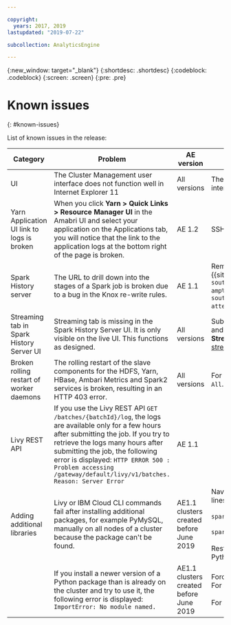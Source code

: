 ```yaml
---

copyright:
  years: 2017, 2019
lastupdated: "2019-07-22"

subcollection: AnalyticsEngine

---
```


<!-- Attribute definitions -->
{:new_window: target="_blank"}
{:shortdesc: .shortdesc}
{:codeblock: .codeblock}
{:screen: .screen}
{:pre: .pre}

# Known issues
{: #known-issues}

List of known issues in the release:

| Category | Problem | AE version | Workaround |
|---------|---------|------------|------------|
| UI | The Cluster Management user interface does not function well in Internet Explorer 11 | All versions | The Management user interface functions well in Chrome, Safari and Firefox. Use these browsers to access the user interface. |
| Yarn Application UI link to logs is broken | When you click **Yarn >  Quick Links > Resource Manager UI** in the Amabri UI and select your application on the Applications tab, you will notice that the link to the application logs at the bottom right of the page is broken. | AE 1.2 | SSH to the cluster and run `yarn logs --applicationId <appId>`|
| Spark History server | The URL to drill down into the stages of a Spark job is broken due to a bug in the Knox re-write rules. | AE 1.1 | Remove &`amp%3B` from the stages URL. For example, replace the following broken re-write URL (the example uses the {{site.data.keyword.Bluemix_short}} hosting location `us-south`): `https://chs-xxx-yyy-mn001.us-south.ae.appdomain.cloud:8443/gateway/default/sparkhistory/history/application_xxxxxxxxxxx_yyyy/stages/stage?amp%3Battempt=0&id=2` by this workaround URL: `https://chs-yyy-yyyy-mn001.us-south.ae.appdomain.cloud:8443/gateway/default/sparkhistory/history/application_xxxxxxxxxx_yyyy/stages/stage?attempt=0&id=2` . |
|Streaming tab in Spark History Server UI | Streaming tab is missing in the Spark History Server UI. It is only visible on the live UI. This functions as designed. | All versions |  Submit the Spark job in client mode as a YARN application. Then go to **Yarn > Quick Links > Resource Manager UI** and search for your launched application. Scroll to the extreme right and click **ApplicationMaster** to see the **Streaming** tab. For more details, see https://community.hortonworks.com/questions/110212/hdp-26-spark-21-streaming-tab-not-available-in-the.html. |   
| Broken rolling restart of worker daemons | The rolling restart of the slave components for the HDFS, Yarn, HBase, Ambari Metrics and Spark2 services is broken, resulting in an HTTP 403 error. | All versions | For now, a workaround is to restart the respective service as a whole from service action menu by selecting `Restart All`.|
| Livy REST API | If you use the Livy REST API `GET /batches/{batchId}/log`, the logs are available only for a few hours after submitting the job. If you try to retrieve the logs many hours after submitting the job, the following error is displayed: `HTTP ERROR 500 : Problem accessing /gateway/default/livy/v1/batches. Reason: Server Error` | AE 1.1 | |
| Adding additional libraries | Livy or IBM Cloud CLI commands fail after installing additional packages, for example PyMySQL, manually on all nodes of a cluster because the package can't be found. | AE1.1 clusters created before June 2019 | Navigate to **Ambari UI > Spark2 > Configs > Custom spark2-defaults > Add Property ** and enter the following 2 lines: <br> <br> `spark.yarn.appMasterEnv.PYSPARK3_PYTHON=/home/common/conda/anaconda3/bin/python` <br> <br> `spark.yarn.appMasterEnv.PYSPARK_PYTHON=/home/common/conda/anaconda2/bin/python` <br> <br> Restart the Spark service when prompted. This command forces the use of Anaconda Python instead of System Python. |
|  | If you install a newer version of a Python package than is already on the cluster and try to use it, the following error is displayed: `ImportError: No module named.` | AE1.1 clusters created before June 2019 |Force the path to take the latest version by entering the following in your Python script: <br> For Anaconda3: `import sys; sys.path.insert(0, '/home/wce/clsadmin/pipAnaconda3Packages')` <br> <br> For Anaconda2: `import sys; sys.path.insert(0, '/home/wce/clsadmin/pipAnaconda2Packages')` |

